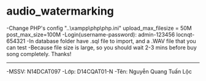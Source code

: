 ﻿# audio_watermarking

-Change PHP's config "..\xampp\php\php.ini" upload_max_filesize = 50M post_max_size=100M
-Login(username-password):
	admin-123456
	locnqt-654321
-In database folder have .sql file to import, and a .WAV file that you can test	
-Because file size is large, so you should wait 2-3 mins before buy song completely. Thanks!
--------------- ----------------

-MSSV: N14DCAT097
-Lớp: D14CQAT01-N
-Tên: Nguyễn Quang Tuấn Lộc
